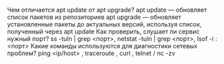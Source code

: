 Чем отличается apt update от apt upgrade? 
apt update — обновляет список пакетов из репозиториев
apt upgrade — обновляет установленные пакеты до актуальных версий, используя список, полученный через apt update
Как проверить, слушает ли сервис нужный порт?
ss -tuln | grep <порт>, netstat -tuln | grep <порт>, lsof -i :<порт>
Какие команды используются для диагностики сетевых проблем?
ping <ip/host> , traceroute <host>, curl <url>, telnet <host> <port> / nc -zv <host> <port>
